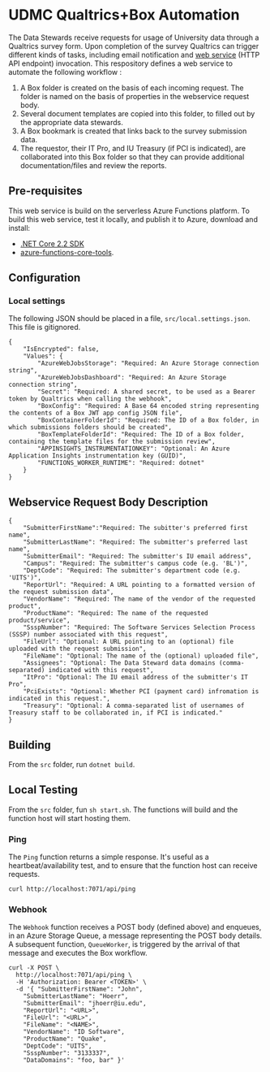 # UDMC Qualtrics+Box Automation

The Data Stewards receive requests for usage of University data through a Qualtrics survey form. Upon completion of the survey Qualtrics can trigger different kinds of tasks, including email notification and [web service](https://www.qualtrics.com/support/survey-platform/actions-module/web-service-task/) (HTTP API endpoint) invocation. This respository defines a web service to automate the following workflow :

1. A Box folder is created on the basis of each incoming request. The folder is named on the basis of properties in the webservice request body.
1. Several document templates are copied into this folder, to filled out by the appropriate data stewards. 
1. A Box bookmark is created that links back to the survey submission data. 
1. The requestor, their IT Pro, and IU Treasury (if PCI is indicated), are collaborated into this Box folder so that they can provide additional documentation/files and review the reports.


## Pre-requisites

This web service is build on the serverless Azure Functions platform. To build this web service, test it locally, and publish it to Azure, download and install:

* [.NET Core 2.2 SDK](https://dotnet.microsoft.com/download/dotnet-core/2.2)
* [azure-functions-core-tools](https://github.com/Azure/azure-functions-core-tools).

## Configuration

### Local settings

The following JSON should be placed in a file, `src/local.settings.json`. This file is gitignored.

```
{
    "IsEncrypted": false,
    "Values": {
        "AzureWebJobsStorage": "Required: An Azure Storage connection string",
        "AzureWebJobsDashboard": "Required: An Azure Storage connection string",
        "Secret": "Required: A shared secret, to be used as a Bearer token by Qualtrics when calling the webhook",
        "BoxConfig": "Required: A Base 64 encoded string representing the contents of a Box JWT app config JSON file",
        "BoxContainerFolderId": "Required: The ID of a Box folder, in which submissions folders should be created",
        "BoxTemplateFolderId": "Required: The ID of a Box folder, containing the template files for the submission review",
        "APPINSIGHTS_INSTRUMENTATIONKEY": "Optional: An Azure Application Insights instrumentation key (GUID)",
        "FUNCTIONS_WORKER_RUNTIME": "Required: dotnet"
    }
}
```

## Webservice Request Body Description

```
{ 
    "SubmitterFirstName":"Required: The subitter's preferred first name",
    "SubmitterLastName": "Required: The submitter's preferred last name",
    "SubmitterEmail": "Required: The submitter's IU email address",
    "Campus": "Required: The submitter's campus code (e.g. 'BL')",
    "DeptCode": "Required: The submitter's department code (e.g. 'UITS')",
    "ReportUrl": "Required: A URL pointing to a formatted version of the request submission data",
    "VendorName": "Required: The name of the vendor of the requested product",
    "ProductName": "Required: The name of the requested product/service",
    "SsspNumber": "Required: The Software Services Selection Process (SSSP) number associated with this request",
    "FileUrl": "Optional: A URL pointing to an (optional) file uploaded with the request submission",
    "FileName": "Optional: The name of the (optional) uploaded file",
    "Assignees": "Optional: The Data Steward data domains (comma-separated) indicated with this request",
    "ItPro": "Optional: The IU email address of the submitter's IT Pro",
    "PciExists": "Optional: Whether PCI (payment card) infromation is indicated in this request.",
    "Treasury": "Optional: A comma-separated list of usernames of Treasury staff to be collaborated in, if PCI is indicated."
}
```

## Building

From the `src` folder, run `dotnet build`.

## Local Testing

From the `src` folder, fun `sh start.sh`. The functions will build and the function host will start hosting them.

### Ping

The `Ping` function returns a simple response. It's useful as a heartbeat/availability test, and to ensure that the function host can receive requests.

```
curl http://localhost:7071/api/ping
```

### Webhook

The `Webhook` function receives a POST body (defined above) and enqueues, in an Azure Storage Queue, a message representing the POST body details. A subsequent function, `QueueWorker`, is triggered by the arrival of that message and executes the Box workflow. 

```
curl -X POST \
  http://localhost:7071/api/ping \
  -H 'Authorization: Bearer <TOKEN>' \
  -d '{ "SubmitterFirstName": "John",
    "SubmitterLastName": "Hoerr",
    "SubmitterEmail": "jhoerr@iu.edu",
    "ReportUrl": "<URL>",
    "FileUrl": "<URL>",
    "FileName": "<NAME>",
    "VendorName": "ID Software",
    "ProductName": "Quake",
    "DeptCode": "UITS",
    "SsspNumber": "3133337",
    "DataDomains": "foo, bar" }'
```    